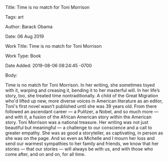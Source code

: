 Title:  Time is no match for Toni Morrison

Tags:   art

Author: Barack Obama

Date:   06 Aug 2019

Work Title: Time is no match for Toni Morrison

Work Type: Book

Date Added: 2019-08-06 08:24:45 -0700

Body: 

Time is no match for Toni Morrison. In her writing, she sometimes toyed with it, warping and creasing it, bending it to her masterful will. In her life’s story, too, she treated time nontraditionally. A child of the Great Migration who'd lifted up new, more diverse voices in American literature as an editor, Toni's first novel wasn’t published until she was 39 years old. From there followed an ascendant career — a Pulitzer, a Nobel, and so much more — and with it, a fusion of the African American story within the American story. Toni Morrison was a national treasure. Her writing was not just beautiful but meaningful — a challenge to our conscience and a call to greater empathy. She was as good a storyteller, as captivating, in person as she was on the page. And so even as Michelle and I mourn her loss and send our warmest sympathies to her family and friends, we know that her stories — that our stories — will always be with us, and with those who come after, and on and on, for all time.

